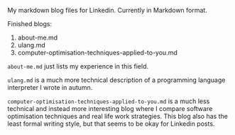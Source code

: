 My markdown blog files for Linkedin. Currently in Markdown format.

Finished blogs:
1. about-me.md
2. ulang.md
3. computer-optimisation-techniques-applied-to-you.md

`about-me.md` just lists my experience in this field.

`ulang.md` is a much more technical description of a programming language interpreter I wrote in autumn.

`computer-optimisation-techniques-applied-to-you.md` is a much less technical and instead more interesting blog where I compare software optimisation techniques and real life work strategies. This blog also has the least formal writing style, but that seems to be okay for Linkedin posts.
